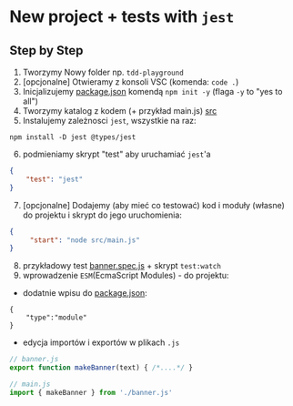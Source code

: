 # New project + tests with `jest` 
## Step by Step

1. Tworzymy Nowy folder np. `tdd-playground`
2. [opcjonalne] Otwieramy z konsoli VSC (komenda: `code .`)
3. Inicjalizujemy [package.json](package.json) komendą `npm init -y` (flaga `-y` to "yes to all")
4. Tworzymy katalog z kodem (+ przykład main.js) [src](src)
5. Instalujemy zależnosci `jest`, wszystkie na raz:
```
npm install -D jest @types/jest
```
6. podmieniamy skrypt "test" aby uruchamiać `jest`'a
```json
{
    "test": "jest"
}
```
7. [opcjonalne] Dodajemy (aby mieć co testować) kod i moduły (własne) do projektu i skrypt do jego uruchomienia:
```json
{
     "start": "node src/main.js"
}
```
8. przykładowy test [banner.spec.js](src/banner.spec.js) + skrypt `test:watch`
9. wprowadzenie `ESM`(EcmaScript Modules) - do projektu:
- dodatnie wpisu do [package.json](package.json):
```
{
    "type":"module"
}
```
- edycja importów i exportów w plikach `.js`
```javascript
// banner.js
export function makeBanner(text) { /*....*/ }

// main.js
import { makeBanner } from './banner.js'
```